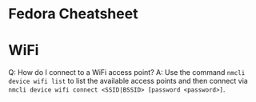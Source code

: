 # Fedora Cheatsheet

# WiFi

Q: How do I connect to a WiFi access point?
A: Use the command `nmcli device wifi list` to list the available access points and then connect via `nmcli device wifi connect <SSID|BSSID> [password <password>]`.
